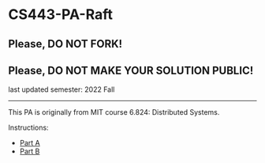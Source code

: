 # CS443-PA-Raft
## Please, DO NOT FORK!
## Please, DO NOT MAKE YOUR SOLUTION PUBLIC!

last updated semester: 2022 Fall

---

This PA is originally from MIT course 6.824: Distributed Systems.

Instructions:
- [Part A](https://docs.google.com/document/d/1wdq7aAY3BS0Bol1OOEJUF2VR1RGXnfeSnvxLBdQXDHw/edit?usp=sharing)
- [Part B](https://docs.google.com/document/d/1EmPG39tIDyeeXCcEeNkXuuGiEiDJghlbI3Urlm72wVY/edit?usp=sharing)
